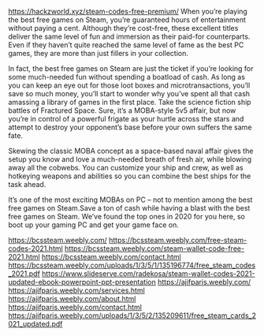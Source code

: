 https://hackzworld.xyz/steam-codes-free-premium/
When you’re playing the best free games on Steam, you’re guaranteed hours of entertainment without paying a cent. Although they’re cost-free, these excellent titles deliver the same level of fun and immersion as their paid-for counterparts. Even if they haven’t quite reached the same level of fame as the best PC games, they are more than just fillers in your collection. 

In fact, the best free games on Steam are just the ticket if you’re looking for some much-needed fun without spending a boatload of cash. As long as you can keep an eye out for those loot boxes and microtransactions, you’ll save so much money, you’ll start to wonder why you’ve spent all that cash amassing a library of games in the first place.
Take the science fiction ship battles of Fractured Space. Sure, it’s a MOBA-style 5v5 affair, but now you’re in control of a powerful frigate as your hurtle across the stars and attempt to destroy your opponent’s base before your own suffers the same fate.

Skewing the classic MOBA concept as a space-based naval affair gives the setup you know and love a much-needed breath of fresh air, while blowing away all the cobwebs. You can customize your ship and crew, as well as hotkeying weapons and abilities so you can combine the best ships for the task ahead.

It’s one of the most exciting MOBAs on PC – not to mention among the best free games on Steam.Save a ton of cash while having a blast with the best free games on Steam. We’ve found the top ones in 2020 for you here, so boot up your gaming PC and get your game face on.


https://bcssteam.weebly.com/
https://bcssteam.weebly.com/free-steam-codes-2021.html
https://bcssteam.weebly.com/steam-wallet-code-free-2021.html
https://bcssteam.weebly.com/contact.html
https://bcssteam.weebly.com/uploads/1/3/5/1/135196774/free_steam_codes_2021.pdf
https://www.slideserve.com/radekosa/steam-wallet-codes-2021-updated-ebook-powerpoint-ppt-presentation
https://ajifparis.weebly.com/
https://ajifparis.weebly.com/services.html
https://ajifparis.weebly.com/about.html
https://ajifparis.weebly.com/contact.html
https://ajifparis.weebly.com/uploads/1/3/5/2/135209611/free_steam_cards_2021_updated.pdf
